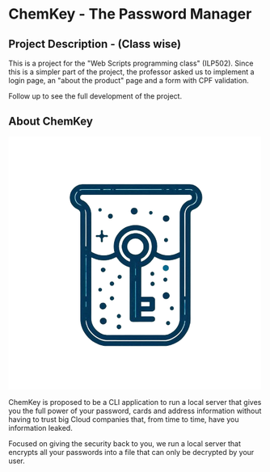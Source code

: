 # ChemKey - The Password Manager

## Project Description - (Class wise)

This is a  project for the "Web Scripts programming class" (ILP502).
Since this is a simpler part of the project, the professor asked us to
implement a login page, an "about the product" page and a form with CPF
validation.

Follow up to see the full development of the project.

## About ChemKey

![./public/images/logo.png](./public/images/logo.png)

ChemKey is proposed to be a CLI application to run a local server that
gives you the full power of your password, cards and address information
without having to trust big Cloud companies that, from time to time,
have you information leaked.

Focused on giving the security back to you, we run a local server that
encrypts all your passwords into a file that can only be decrypted by
your user.
